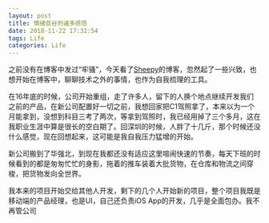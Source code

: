 ```yaml
---
layout: post
title: 情绪低谷的诸多感悟
date: 2018-11-22 17:32:54
tags: Life
categories: Life
---
```


之前没有在博客中发过“牢骚”，今天看了[Sheepy](https://www.jianshu.com/u/71a9f866a9f5)的博客，忽然起了一些兴致，也想开始在博客中，聊聊技术之外的事情，也作为自我梳理的工具。

在16年底的时候，公司开始重组，走了许多人，留下的人换个地点继续开发我们之前的产品，在新公司配置好一切之前，我想回家把C1驾照拿了，本来以为一个月能拿到，没想到科目三考了两次，等拿到驾照时，我已经用掉了三个多月，这在我职业生涯中算是很长的空白期了。回深圳的时候，人胖了十几斤，那个时候还没什么感觉，现在回想起来，这可能是我自我压力猛增的开始。

新公司搬到了华强北，到现在我都还没有适应这里喧闹快速的节奏，每天下班的时候看到的都是匆匆忙忙的身影，拖着的推车装着大批货物，在仓库和物流之间穿梭，把货物发向全世界。

我本来的项目开始交给其他人开发，剩下的几个人开始新的项目，整个项目我既是移动端的产品经理，也是UI，自己还负责iOS App的开发，几乎是全面包办。我不再管公司


